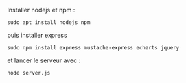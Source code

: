 Installer nodejs et npm :

    sudo apt install nodejs npm

puis installer express

    sudo npm install express mustache-express echarts jquery


et lancer le serveur avec :

    node server.js